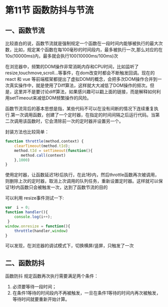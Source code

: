 # 第11节 函数防抖与节流

## 一、函数节流

比较直白的说，函数节流就是强制规定一个函数在一段时间内能够被执行的最大次数，比如，规定某个函数在每100毫秒的时间段内，最多被执行一次,那么对应的在10s(10000ms)内，最多就会执行100(10000ms/100ms)次

在浏览器中，频繁的DOM操作非常消耗内存和CPU时间，比如监听了resize,touchmove,scroll...等事件，在dom改变时都会不断触发回调。现在的react 和 vue 等前端框架都提出了虚拟DOM的概念，会把多次DOM操作合并到一次真实操作中，就是使用了Diff算法，这样就大大减低了DOM操作的频次。但是，这里并不是要讨论diff算法，如果感兴趣可以戳上面的链接，而是解释如何利用setTimeout来减低DOM频繁操作的风险。

函数节流背后的基本思想是指，某些代码不可以在没有间断的情况下连续重复执行.第一次调用函数，创建了一个定时器，在指定的时间间隔之后运行代码。当第二次调用该函数时，它会清除前一次的定时器并设置另一个。

封装方法也比较简单：

```js
function throttle(method,context) {
    clearTimeout(method.tId);
    method.tId = setTimeout(function(){
       method.call(context)
    },1000)
}
```

使用定时器，让函数延迟1秒后执行，在此1秒内，然后throttle函数再次被调用，则删除上次的定时器，取消上次调用的队列任务，重新设置定时器。这样就可以保证1秒内函数只会被触发一次，达到了函数节流的目的

可以利用 resize事件测试一下:
```js
var  i = 0;
function handler(){
    console.log(i++);
 }
window.onresize = function(){
    throttle(handler,window)
}
```

可以发现，在浏览器的调试模式下，切换横屏/竖屏，只触发了一次

## 二、函数防抖

函数防抖 规定函数再次执行需要满足两个条件：

1. 必须要等待一段时间；
2. 在条件1等待的时间段内不再被触发，一旦在条件1等待的时间内再次被触发，等待时间就要重新开始计算。





